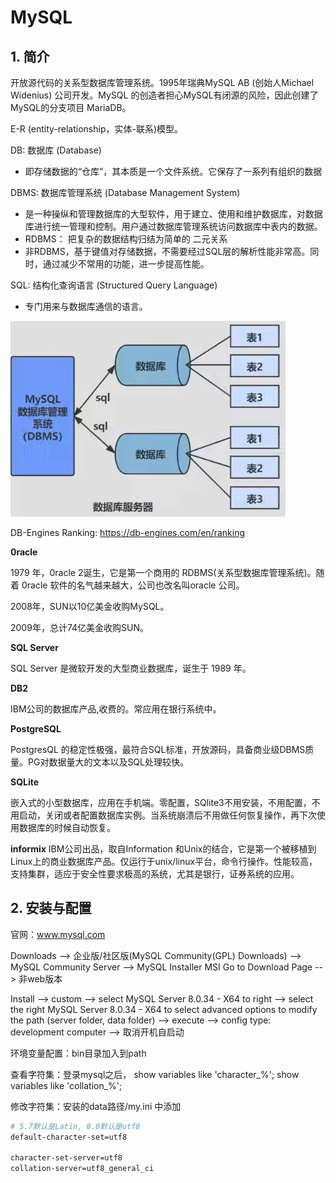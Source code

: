 # MySQL

## 1. 简介

开放源代码的关系型数据库管理系统。1995年瑞典MySQL AB (创始人Michael Widenius) 公司开发。MySQL 的创造者担心MySQL有闭源的风险，因此创建了 MySQL的分支项目 MariaDB。

E-R (entity-relationship，实体-联系)模型。

DB: 数据库 (Database)

* 即存储数据的“仓库”，其本质是一个文件系统。它保存了一系列有组织的数据

DBMS: 数据库管理系统 (Database Management System)

* 是一种操纵和管理数据库的大型软件，用于建立、使用和维护数据库，对数据库进行统一管理和控制。用户通过数据库管理系统访问数据库中表内的数据。
* RDBMS： 把复杂的数据结构归结为简单的 二元关系
* 非RDBMS，基于键值对存储数据，不需要经过SQL层的解析性能非常高。同时，通过减少不常用的功能，进一步提高性能。

SQL: 结构化查询语言 (Structured Query Language)

* 专门用来与数据库通信的语言。

![](../imgs/MySQL/db.jpg)

DB-Engines Ranking: https://db-engines.com/en/ranking

**0racle**

1979 年，0racle 2诞生，它是第一个商用的 RDBMS(关系型数据库管理系统)。随着 0racle 软件的名气越来越大，公司也改名叫oracle 公司。

2008年，SUN以10亿美金收购MySQL。

2009年，总计74亿美金收购SUN。

**SQL Server**

SQL Server 是微软开发的大型商业数据库，诞生于 1989 年。

**DB2**

IBM公司的数据库产品,收费的。常应用在银行系统中。

**PostgreSQL**

PostgresQL 的稳定性极强，最符合SQL标准，开放源码，具备商业级DBMS质量。PG对数据量大的文本以及SQL处理较快。

**SQLite**

嵌入式的小型数据库，应用在手机端。零配置，SQlite3不用安装，不用配置，不用启动，关闭或者配置数据库实例。当系统崩溃后不用做任何恢复操作，再下次使用数据库的时候自动恢复。

**informix**
IBM公司出品，取自Information 和Unix的结合，它是第一个被移植到Linux上的商业数据库产品。仅运行于unix/linux平台，命令行操作。性能较高，支持集群，适应于安全性要求极高的系统，尤其是银行，证券系统的应用。

## 2. 安装与配置

官网：www.mysql.com

Downloads --> 企业版/社区版(MySQL Community(GPL) Downloads) --> MySQL Community Server --> MySQL Installer MSI Go to Download Page --> 非web版本

Install --> custom --> select MySQL Server 8.0.34 - X64 to right --> select the right MySQL Server 8.0.34 - X64 to select advanced options to modify the path (server folder, data folder) --> execute --> config type: development computer --> 取消开机自启动

环境变量配置：bin目录加入到path

查看字符集：登录mysql之后，
show variables like 'character\_%';
show variables like 'collation\_%';

修改字符集：安装的data路径/my.ini 中添加

```	bash
# 5.7默认是Latin, 8.0默认是utf8
default-character-set=utf8

character-set-server=utf8
collation-server=utf8_general_ci
```
